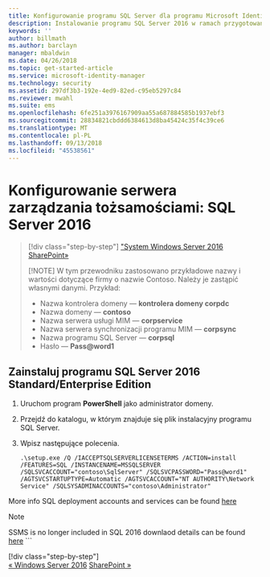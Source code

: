 ```yaml
---
title: Konfigurowanie programu SQL Server dla programu Microsoft Identity Manager 2016 z dodatkiem SP1 | Dokumentacja firmy Microsoft
description: Instalowanie programu SQL Server 2016 w ramach przygotowania do instalacji programu MIM 2016.
keywords: ''
author: billmath
ms.author: barclayn
manager: mbaldwin
ms.date: 04/26/2018
ms.topic: get-started-article
ms.service: microsoft-identity-manager
ms.technology: security
ms.assetid: 297df3b3-192e-4ed9-82ed-c95eb5297c84
ms.reviewer: mwahl
ms.suite: ems
ms.openlocfilehash: 6fe251a3976167909aa55a687884585b1937ebf3
ms.sourcegitcommit: 28834821cbddd6384613d8ba45424c35f4c39ce6
ms.translationtype: MT
ms.contentlocale: pl-PL
ms.lasthandoff: 09/13/2018
ms.locfileid: "45538561"
---
```

# <a name="set-up-an-identity-management-server-sql-server-2016"></a>Konfigurowanie serwera zarządzania tożsamościami: SQL Server 2016

> [!div class="step-by-step"]
> ["System Windows Server 2016](prepare-server-ws2016.md)
> [SharePoint»](prepare-server-sharepoint.md)
> 
> [!NOTE]
> W tym przewodniku zastosowano przykładowe nazwy i wartości dotyczące firmy o nazwie Contoso. Należy je zastąpić własnymi danymi. Przykład:
> - Nazwa kontrolera domeny — **kontrolera domeny corpdc**
> - Nazwa domeny — **contoso**
> - Nazwa serwera usługi MIM — **corpservice**
> - Nazwa serwera synchronizacji programu MIM — **corpsync**
> - Nazwa programu SQL Server — **corpsql**
> - Hasło — <strong>Pass@word1</strong>

## <a name="install-sql-server-2016-standardenterprise-edition"></a>Zainstaluj **programu SQL Server 2016 Standard/Enterprise Edition**

1. Uruchom program **PowerShell** jako administrator domeny.

2. Przejdź do katalogu, w którym znajduje się plik instalacyjny programu SQL Server.

3. Wpisz następujące polecenia.

    ```
    .\setup.exe /Q /IACCEPTSQLSERVERLICENSETERMS /ACTION=install /FEATURES=SQL /INSTANCENAME=MSSQLSERVER /SQLSVCACCOUNT="contoso\SqlServer" /SQLSVCPASSWORD="Pass@word1"   /AGTSVCSTARTUPTYPE=Automatic /AGTSVCACCOUNT="NT AUTHORITY\Network Service" /SQLSYSADMINACCOUNTS="contoso\Administrator"

More info SQL deployment accounts and services can be found [here](https://docs.microsoft.com/sql/database-engine/configure-windows/configure-windows-service-accounts-and-permissions?view=sql-server-2017)
> [!NOTE]
> SSMS is no longer included in SQL 2016 downlaod details can be found [here](https://docs.microsoft.com/sql/ssms/download-sql-server-management-studio-ssms?view=sql-server-2017)    ```
> 
> [!div class="step-by-step"]  
> [« Windows Server 2016](prepare-server-ws2016.md)
> [SharePoint »](prepare-server-sharepoint.md)
